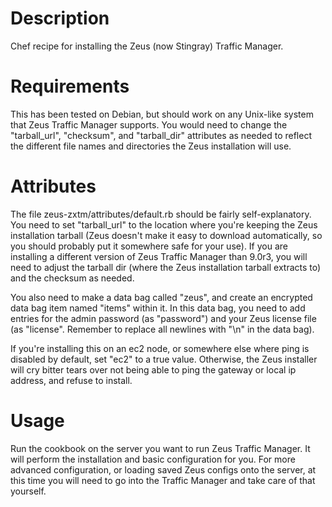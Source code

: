 Description
===========

Chef recipe for installing the Zeus (now Stingray) Traffic Manager.

Requirements
============

This has been tested on Debian, but should work on any Unix-like system that Zeus Traffic Manager supports. You would need to change the "tarball_url", "checksum", and "tarball_dir" attributes as needed to reflect the different file names and directories the Zeus installation will use.

Attributes
==========

The file zeus-zxtm/attributes/default.rb should be fairly self-explanatory. You need to set "tarball_url" to the location where you're keeping the Zeus installation tarball (Zeus doesn't make it easy to download automatically, so you should probably put it somewhere safe for your use). If you are installing a different version of Zeus Traffic Manager than 9.0r3, you will need to adjust the tarball dir (where the Zeus installation tarball extracts to) and the checksum as needed.

You also need to make a data bag called "zeus", and create an encrypted data bag item named "items" within it. In this data bag, you need to add entries for the admin password (as "password") and your Zeus license file (as "license". Remember to replace all newlines with "\n" in the data bag).

If you're installing this on an ec2 node, or somewhere else where ping is disabled by default, set "ec2" to a true value. Otherwise, the Zeus installer will cry bitter tears over not being able to ping the gateway or local ip address, and refuse to install.

Usage
=====

Run the cookbook on the server you want to run Zeus Traffic Manager. It will perform the installation and basic configuration for you. For more advanced configuration, or loading saved Zeus configs onto the server, at this time you will need to go into the Traffic Manager and take care of that yourself.
